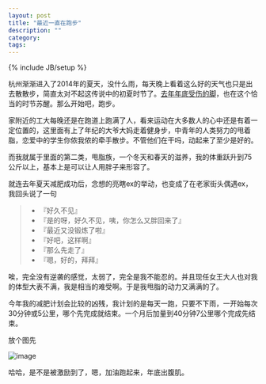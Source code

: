 ```yaml
---
layout: post
title: "最近一直在跑步"
description: ""
category: 
tags:  
---
```

{% include JB/setup %}


杭州渐渐进入了2014年的夏天，没什么雨，每天晚上看着这么好的天气也只是出去散散步，简直太对不起这传说中的初夏时节了。[去年年底受伤的脚](http://dexkv.tk/2013/11/16/runner/)，也在这个恰当的时节苏醒。那么开始吧，跑步。

家附近的工大每晚还是在跑道上跑满了人，看来运动在大多数人的心中还是有着一定位置的，这里面有上了年纪的大爷大妈走着健身步，中青年的人类努力的甩着脂，恋爱中的学生你侬我侬的牵手散步。不管他们在干吗，动起来了至少是好的。

而我就属于里面的第二类，甩脂族，一个冬天和春天的滋养，我的体重跃升到75公斤以上，基本上是可以让人用胖子来形容了。

就连去年夏天减肥成功后，念想的亮瞎ex的举动，也变成了在老家街头偶遇ex，我回头说了一句
> * 『好久不见』
> * 『是的呀，好久不见，咦，你怎么又胖回来了』
> * 『最近又没锻炼了啦』
> * 『好吧，这样啊』
> * 『那么先走了』
> * 『嗯，好的，拜拜』

唉，完全没有逆袭的感觉，太弱了，完全是我不能忍的。并且现任女王大人也对我的体型大表不满，我是相当的难受啊。于是我甩脂的动力又满满的了。

今年我的减肥计划会比较的凶残，我计划的是每天一跑，只要不下雨，一开始每次30分钟或5公里，哪个先完成就结束。一个月后加量到40分钟7公里哪个完成先结束。

放个图先

![image](http://ww1.sinaimg.cn/mw1024/52f8121djw1egs665qmlij20g00sgn0i.jpg
)

哈哈，是不是被激励到了，嗯，加油跑起来，年底出腹肌。